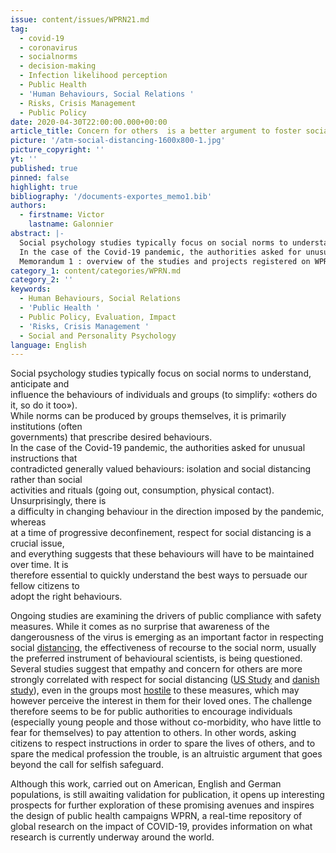 ```yaml
---
issue: content/issues/WPRN21.md
tag:
  - covid-19
  - coronavirus
  - socialnorms
  - decision-making
  - Infection likelihood perception
  - Public Health
  - 'Human Behaviours, Social Relations '
  - Risks, Crisis Management
  - Public Policy
date: 2020-04-30T22:00:00.000+00:00
article_title: Concern for others  is a better argument to foster social distancing
picture: '/atm-social-distancing-1600x800-1.jpg'
picture_copyright: ''
yt: ''
published: true
pinned: false
highlight: true
bibliography: '/documents-exportes_memo1.bib'
authors:
  - firstname: Victor
    lastname: Galonnier
abstract: |-
  Social psychology studies typically focus on social norms to understand, anticipate and influence the behaviours of individuals and groups (to simplify: «others do it, so do it too»). While norms can be produced by groups themselves, it is primarily institutions (often governments) that prescribe desired behaviours.
  In the case of the Covid-19 pandemic, the authorities asked for unusual instructions that contradicted generally valued behaviours: isolation and social distancing rather than social activities and rituals (going out, consumption, physical contact).
  Memorandum 1 : overview of the studies and projects registered on WPRN database
category_1: content/categories/WPRN.md
category_2: ''
keywords:
  - Human Behaviours, Social Relations
  - 'Public Health '
  - Public Policy, Evaluation, Impact
  - 'Risks, Crisis Management '
  - Social and Personality Psychology
language: English
---
```


Social psychology studies typically focus on social norms to understand, anticipate and  
influence the behaviours of individuals and groups (to simplify: «others do it, so do it too»).  
While norms can be produced by groups themselves, it is primarily institutions (often  
governments) that prescribe desired behaviours.  
In the case of the Covid-19 pandemic, the authorities asked for unusual instructions that  
contradicted generally valued behaviours: isolation and social distancing rather than social  
activities and rituals (going out, consumption, physical contact). Unsurprisingly, there is  
a difficulty in changing behaviour in the direction imposed by the pandemic, whereas  
at a time of progressive deconfinement, respect for social distancing is a crucial issue,  
and everything suggests that these behaviours will have to be maintained over time. It is  
therefore essential to quickly understand the best ways to persuade our fellow citizens to  
adopt the right behaviours.

Ongoing studies are examining the drivers of public compliance with safety measures. While it comes as no surprise that awareness of the dangerousness of the virus is emerging as an important factor in respecting social [distancing](https://wprn.org/item/433852 'wprn 433852'), the effectiveness of recourse to the social norm, usually the preferred instrument of behavioural scientists, is being questioned. Several studies suggest that empathy and concern for others are more strongly correlated with respect for social distancing ([US Study](https://wprn.org/item/431952 'wprn 431952') and [danish study](https://wprn.org/item/433252 'wprn 433252')), even in the groups most [hostile](https://wprn.org/item/434052 'wprn 434052') to these measures, which may however perceive the interest in them for their loved ones. The challenge therefore seems to be for public authorities to encourage individuals (especially young people and those without co-morbidity, who have little to fear for themselves) to pay attention to others. In other words, asking citizens to respect instructions in order to spare the lives of others, and to spare the medical profession the trouble, is an altruistic argument that goes beyond the call for selfish safeguard.

Although this work, carried out on American, English and German populations, is still awaiting validation for publication, it opens up interesting prospects for further exploration of these promising avenues and inspires the design of public health campaigns WPRN, a real-time repository of global research on the impact of COVID-19, provides information on what research is currently underway around the world.
